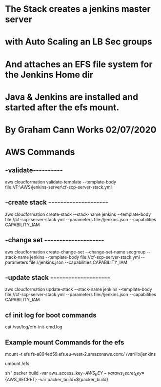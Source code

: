 # The Stack creates a jenkins master server 
# with Auto Scaling an LB Sec groups 
# And attaches an EFS file system for the Jenkins Home dir
# Java & Jenkins are installed and started after the efs mount.
# By Graham Cann  Works 02/07/2020

# AWS Commands


## -validate----------
aws cloudformation validate-template --template-body file://F:\AWS\jenkins-server\cf-scp-server-stack.yml


## -create stack --------------------

aws cloudformation create-stack --stack-name jenkins --template-body file://cf-scp-server-stack.yml --parameters  file://jenkins.json --capabilities CAPABILITY_IAM 

## -change set --------------------

aws cloudformation create-change-set --change-set-name secgroup --stack-name jenkins --template-body file://cf-scp-server-stack.yml --parameters  file://jenkins.json --capabilities CAPABILITY_IAM 


## -update stack --------------------

aws cloudformation update-stack --stack-name jenkins --template-body file://cf-scp-server-stack.yml --parameters  file://jenkins.json --capabilities CAPABILITY_IAM 




## cf init log for boot commands

cat /var/log/cfn-init-cmd.log


## Example mount Commands for the efs

mount -t efs fs-a894ed59.efs.eu-west-2.amazonaws.com:/ /var/lib/jenkins

umount /efs



sh '
packer build -var aws_access_key=${AWS_KEY} -var aws_secret_key=${AWS_SECRET} -var packer_build=${packer_build}



